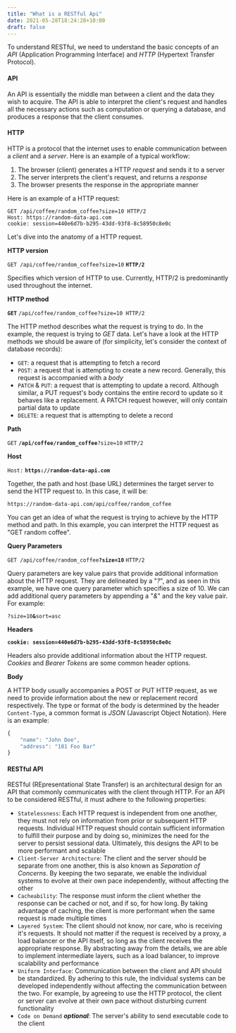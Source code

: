 ```yaml
---
title: "What is a RESTful Api"
date: 2021-05-28T18:24:28+10:00
draft: false
---
```


To understand RESTful, we need to understand the basic concepts of an *API* (Application Programming Interface) and *HTTP* (Hypertext Transfer Protocol).

#### API
An API is essentially the middle man between a client and the data they wish to acquire. The API is able to interpret the client's request and handles all the necessary actions such as computation or querying a database, and produces a response that the client consumes.

#### HTTP
HTTP is a protocol that the internet uses to enable communication between a *client* and a *server*. Here is an example of a typical workflow:

1. The browser (client) generates a HTTP *request* and sends it to a server
2. The server interprets the client's request, and returns a *response*
3. The browser presents the response in the appropriate manner 

Here is an example of a HTTP request:

``` shell
GET /api/coffee/random_coffee?size=10 HTTP/2
Host: https://random-data-api.com
cookie: session=440e6d7b-b295-43dd-93f8-8c58950c8e0c
```

Let's dive into the anatomy of a HTTP request.

**HTTP version**

`GET /api/coffee/random_coffee?size=10` **`HTTP/2`**

Specifies which version of HTTP to use. Currently, HTTP/2 is predominantly used throughout the internet.

**HTTP method**

**`GET`** `/api/coffee/random_coffee?size=10 HTTP/2`

The HTTP method describes what the request is trying to do. In the example, the request is trying to *GET* data. Let's have a look at the HTTP methods we should be aware of (for simplicity, let's consider the context of database records):

- `GET`: a request that is attempting to fetch a record
- `POST`: a request that is attempting to create a new record. Generally, this request is accompanied with a *body*
- `PATCH` & `PUT`: a request that is attempting to update a record. Although similar, a PUT request's body contains the entire record to update so it behaves like a replacement. A PATCH request however, will only contain partial data to update
- `DELETE`: a request that is attempting to delete a record

**Path**

`GET` **`/api/coffee/random_coffee`**`?size=10` `HTTP/2`

**Host**

`Host:` **`https://random-data-api.com`**

Together, the path and host (base URL) determines the target server to send the HTTP request to. In this case, it will be:

`https://random-data-api.com/api/coffee/random_coffee`

You can get an idea of what the request is trying to achieve by the HTTP method and path. In this example, you can interpret the HTTP request as "GET random coffee".

**Query Parameters**

`GET /api/coffee/random_coffee`**`?size=10`** `HTTP/2`

Query parameters are key value pairs that provide additional information about the HTTP request. They are delineated by a "*?*", and as seen in this example, we have one query parameter which specifies a size of 10. We can add additional query parameters by appending a "*&*" and the key value pair. For example: 

`?size=10`**`&`**`sort=asc`

**Headers**

**`cookie: session=440e6d7b-b295-43dd-93f8-8c58950c8e0c`**

Headers also provide additional information about the HTTP request. *Cookies* and *Bearer Tokens* are some common header options.

**Body**

A HTTP body usually accompanies a POST or PUT HTTP request, as we need to provide information about the new or replacement record respectively. The type or format of the body is determined by the header `Content-Type`, a common format is *JSON* (Javascript Object Notation). Here is an example:

```javascript 
{
    "name": "John Doe",
    "address": "101 Foo Bar"
}
```

#### RESTful API
RESTful (REpresentational State Transfer) is an architectural design for an API that commonly communicates with the client through HTTP. For an API to be considered RESTful, it must adhere to the following properties:

- `Statelessness`: Each HTTP request is independent from one another, they must not rely on information from prior or subsequent HTTP requests. Individual HTTP request should contain sufficient information to fulfill their purpose and by doing so, minimizes the need for the server to persist sessional data. Ultimately, this designs the API to be more performant and scalable
- `Client-Server Architecture`: The client and the server should be separate from one another, this is also known as *Separation of Concerns*. By keeping the two separate, we enable the individual systems to evolve at their own pace independently, without affecting the other
- `Cacheability`: The response must inform the client whether the response can be cached or not, and if so, for how long. By taking advantage of caching, the client is more performant when the same request is made multiple times
- `Layered System`: The client should not know, nor care, who is receiving it's requests. It should not matter if the request is received by a proxy, a load balancer or the API itself, so long as the client receives the appropriate response. By abstracting away from the details, we are able to implement intermediate layers, such as a load balancer, to improve scalability and performance
- `Uniform Interface`: Communication between the client and API should be standardized. By adhering to this rule, the individual systems can be developed independently without affecting the communication between the two. For example, by agreeing to use the HTTP protocol, the client or server can evolve at their own pace without disturbing current functionality
- `Code on Demand` ***optional***: The server's ability to send executable code to the client